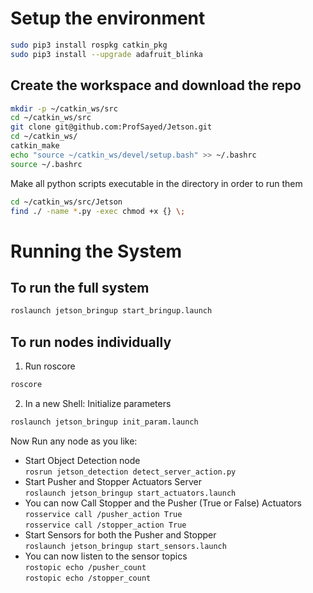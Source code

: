 # Setup the environment  
```bash  
sudo pip3 install rospkg catkin_pkg
sudo pip3 install --upgrade adafruit_blinka
```
## Create the workspace and download the repo
```bash  
mkdir -p ~/catkin_ws/src  
cd ~/catkin_ws/src  
git clone git@github.com:ProfSayed/Jetson.git  
cd ~/catkin_ws/  
catkin_make  
echo "source ~/catkin_ws/devel/setup.bash" >> ~/.bashrc  
source ~/.bashrc  
```
Make all python scripts executable in the directory in order to run them  
```bash  
cd ~/catkin_ws/src/Jetson  
find ./ -name *.py -exec chmod +x {} \;
```
# Running the System
## To run the full system  
```bash  
roslaunch jetson_bringup start_bringup.launch  
```
## To run nodes individually  
1. Run roscore
```bash  
roscore  
```
2. In a new Shell: Initialize parameters  
```bash  
roslaunch jetson_bringup init_param.launch  
```
Now Run any node as you like:  
* Start Object Detection node  
```rosrun jetson_detection detect_server_action.py```  
* Start Pusher and Stopper Actuators Server  
```roslaunch jetson_bringup start_actuators.launch```  
* You can now Call Stopper and the Pusher (True or False) Actuators  
```rosservice call /pusher_action True```  
```rosservice call /stopper_action True```  
* Start Sensors for both the Pusher and Stopper   
```roslaunch jetson_bringup start_sensors.launch```  
* You can now listen to the sensor topics   
```rostopic echo /pusher_count ```  
```rostopic echo /stopper_count ```  


